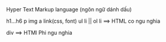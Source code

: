 <!-- HTML --> Hyper Text Markup language (ngôn ngữ dánh dấu)


<!-- inline -->


<!--  -->
h1...h6
p
img
a
link(css, font)
ul li || ol li
==> HTML co ngu nghia

div 
==> HTMl Phi ngu nghia
